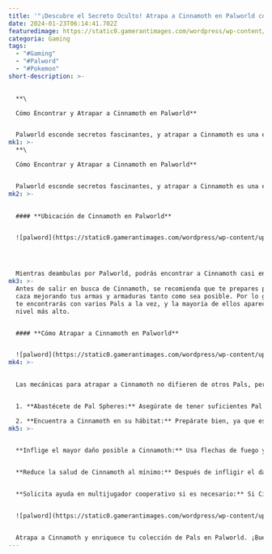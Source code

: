 ```yaml
---
title: '"¡Descubre el Secreto Oculto! Atrapa a Cinnamoth en Palworld con Este Truco"'
date: 2024-01-23T06:14:41.702Z
featuredimage: https://static0.gamerantimages.com/wordpress/wp-content/uploads/2024/01/cinnamoth-palworld.jpg?q=50&fit=contain&w=1140&h=&dpr=1.5
categoria: Gaming
tags:
  - "#Gaming"
  - "#Palword"
  - "#Pokemon"
short-description: >-
  

  **\

  Cómo Encontrar y Atrapar a Cinnamoth en Palworld**


  Palworld esconde secretos fascinantes, y atrapar a Cinnamoth es una experiencia emocionante. Sigue estos pasos para descubrir la ubicación
mk1: >-
  **\

  Cómo Encontrar y Atrapar a Cinnamoth en Palworld**


  Palworld esconde secretos fascinantes, y atrapar a Cinnamoth es una experiencia emocionante. Sigue estos pasos para descubrir la ubicación de este hermoso ser y añadirlo a tu mazo de Pals. ¡Prepárate para la aventura y conviértete en el mejor coleccionista de Pals!
mk2: >-
  

  #### **Ubicación de Cinnamoth en Palworld**


  ![palword](https://static0.gamerantimages.com/wordpress/wp-content/uploads/2024/01/cinnamoth-palworld-2.jpg?q=50&fit=crop&w=1500&dpr=1.5 "palword")




  Mientras deambulas por Palworld, podrás encontrar a Cinnamoth casi en el centro del mapa. Puedes llegar a la isla cruzando el puente al norte de la ubicación Puente de los Gemelos, o a través de otro puente situado al noroeste de la ubicación Reino Sellado de las Alas Congeladas. Una vez en la isla, busca a Cinnamoth cerca del punto de viaje rápido Bosque de Canela o las Ruinas Antiguas. También existe la posibilidad de encontrar a estos Pals en lugares como la Colina Hipócrita.
mk3: >-
  Antes de salir en busca de Cinnamoth, se recomienda que te prepares para la
  caza mejorando tus armas y armaduras tanto como sea posible. Por lo general,
  te encontrarás con varios Pals a la vez, y la mayoría de ellos aparecerán a un
  nivel más alto.


  #### **Cómo Atrapar a Cinnamoth en Palworld**


  ![palword](https://static0.gamerantimages.com/wordpress/wp-content/uploads/2024/01/cinnamoth-palworld-3.jpg?q=50&fit=crop&w=1500&dpr=1.5 "palword")
mk4: >-
  

  Las mecánicas para atrapar a Cinnamoth no difieren de otros Pals, pero si eres nuevo en el juego, aquí tienes los pasos detallados para añadir esta hermosa mariposa a tu mazo de Pals. A continuación, algunos consejos para atrapar a Cinnamoth, junto con un video que muestra cómo atrapar a este Pal.


  1. **Abastécete de Pal Spheres:** Asegúrate de tener suficientes Pal Spheres, ya que podrías necesitar varias. También puedes usar Mega Spheres para aumentar tus posibilidades de éxito.

  2. **Encuentra a Cinnamoth en su hábitat:** Prepárate bien, ya que estos Pals prefieren aparecer en grupos y la mayoría de los individuos de esta especie que encontrarás estarán por encima del nivel 18.
mk5: >-
  

  **Inflige el mayor daño posible a Cinnamoth:** Usa flechas de fuego y veneno, ya que son bastante efectivas contra este Pal. Asegúrate de no dejar morir al Pal que estás intentando atrapar.


  **Reduce la salud de Cinnamoth al mínimo:** Después de infligir el daño necesario, usa Pal o Mega Spheres para atrapar a Cinnamoth.


  **Solicita ayuda en multijugador cooperativo si es necesario:** Si Cinnamoth es demasiado fuerte para ti, puedes pedir ayuda a tus amigos en el modo multijugador cooperativo.


  ![palword](https://static0.gamerantimages.com/wordpress/wp-content/uploads/2024/01/cinnamoth-palworld-4.jpg "palword")


  Atrapa a Cinnamoth y enriquece tu colección de Pals en Palworld. ¡Buena suerte en tu búsqueda!
---
```

